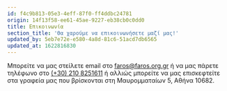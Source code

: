 ```yaml
---
id: f4c9b813-05e3-4eff-87f0-ff4ddbc24781
origin: 14f13f58-ee61-45ae-9227-eb38cb0c0dd0
title: Επικοινωνία
section_title: 'Θα χαρούμε να επικοινωνήσετε μαζί μας!'
updated_by: 5eb7e72e-e580-4a8d-81c6-51acd7db6565
updated_at: 1622816830
---
```

Μπορείτε να μας στείλετε email στο [faros@faros.org.gr](mailto://faros@faros.org.gr) ή να μας πάρετε τηλέφωνο στο [(+30) 210 8251611](tel://+302108251611) ή αλλιώς μπορείτε να μας επισκεφτείτε στα γραφεία μας που βρίσκονται στη Μαυρομματαίων 5, Αθήνα 10682.